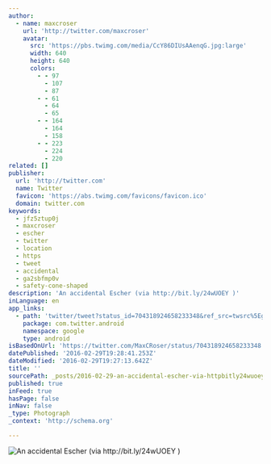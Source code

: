 ```yaml
---
author:
  - name: maxcroser
    url: 'http://twitter.com/maxcroser'
    avatar:
      src: 'https://pbs.twimg.com/media/CcY86DIUsAAenqG.jpg:large'
      width: 640
      height: 640
      colors:
        - - 97
          - 107
          - 87
        - - 61
          - 64
          - 65
        - - 164
          - 164
          - 158
        - - 223
          - 224
          - 220
related: []
publisher:
  url: 'http://twitter.com'
  name: Twitter
  favicon: 'https://abs.twimg.com/favicons/favicon.ico'
  domain: twitter.com
keywords:
  - jfz5ztup0j
  - maxcroser
  - escher
  - twitter
  - location
  - https
  - tweet
  - accidental
  - ga2sbfmp0v
  - safety-cone-shaped
description: 'An accidental Escher (via http://bit.ly/24wUOEY )'
inLanguage: en
app_links:
  - path: 'twitter/tweet?status_id=704318924658233348&ref_src=twsrc%5Egoogle%7Ctwcamp%5Eandroidseo%7Ctwgr%5Estatus%7Ctwterm%5E704318924658233348'
    package: com.twitter.android
    namespace: google
    type: android
isBasedOnUrl: 'https://twitter.com/MaxCRoser/status/704318924658233348'
datePublished: '2016-02-29T19:28:41.253Z'
dateModified: '2016-02-29T19:27:13.642Z'
title: ''
sourcePath: _posts/2016-02-29-an-accidental-escher-via-httpbitly24wuoey.md
published: true
inFeed: true
hasPage: false
inNav: false
_type: Photograph
_context: 'http://schema.org'

---
```

![An accidental Escher &lpar;via http&colon;&sol;&sol;bit&period;ly&sol;24wUOEY &rpar;](https://pbs.twimg.com/media/CcY86DIUsAAenqG.jpg:large)